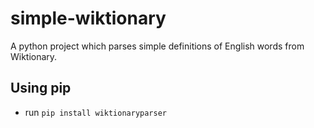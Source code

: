 # simple-wiktionary

A python project which parses simple definitions of English words from  Wiktionary.

## Using pip
* run `pip install wiktionaryparser`


